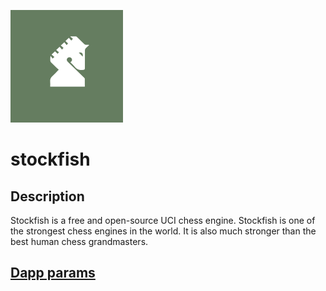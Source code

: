 ![dapp logo](./logo.png)
# stockfish

## Description
Stockfish is a free and open-source UCI chess engine. Stockfish is one of the strongest chess engines in the world. It is also much stronger than the best human chess grandmasters.

## [Dapp params](./iexec.js)
